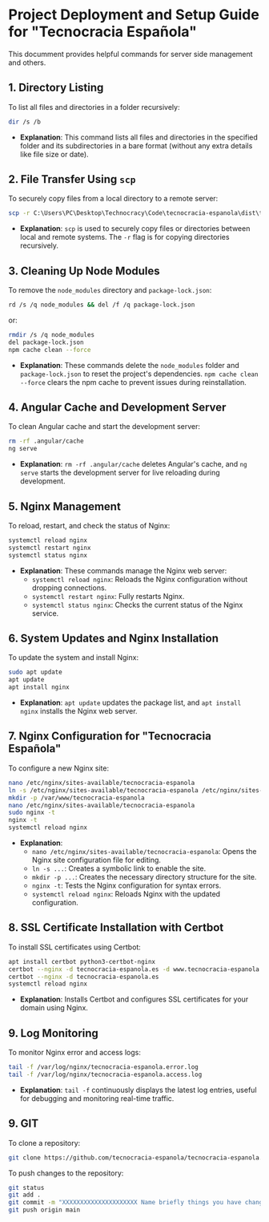 # Project Deployment and Setup Guide for "Tecnocracia Española"
This documment provides helpful commands for server side management and others.

## 1. Directory Listing
To list all files and directories in a folder recursively:
```bash
dir /s /b
```
- **Explanation**: This command lists all files and directories in the specified folder and its subdirectories in a bare format (without any extra details like file size or date).

## 2. File Transfer Using `scp`
To securely copy files from a local directory to a remote server:
```bash
scp -r C:\Users\PC\Desktop\Technocracy\Code\tecnocracia-espanola\dist\tecnocracia-espanola\browser/* root@194.163.170.59:/var/www/tecnocracia-espanola
```
- **Explanation**: `scp` is used to securely copy files or directories between local and remote systems. The `-r` flag is for copying directories recursively.

## 3. Cleaning Up Node Modules
To remove the `node_modules` directory and `package-lock.json`:
```bash
rd /s /q node_modules && del /f /q package-lock.json
```
or:
```bash
rmdir /s /q node_modules
del package-lock.json
npm cache clean --force
```
- **Explanation**: These commands delete the `node_modules` folder and `package-lock.json` to reset the project's dependencies. `npm cache clean --force` clears the npm cache to prevent issues during reinstallation.

## 4. Angular Cache and Development Server
To clean Angular cache and start the development server:
```bash
rm -rf .angular/cache
ng serve
```
- **Explanation**: `rm -rf .angular/cache` deletes Angular's cache, and `ng serve` starts the development server for live reloading during development.

## 5. Nginx Management
To reload, restart, and check the status of Nginx:
```bash
systemctl reload nginx
systemctl restart nginx
systemctl status nginx
```
- **Explanation**: These commands manage the Nginx web server:
  - `systemctl reload nginx`: Reloads the Nginx configuration without dropping connections.
  - `systemctl restart nginx`: Fully restarts Nginx.
  - `systemctl status nginx`: Checks the current status of the Nginx service.

## 6. System Updates and Nginx Installation
To update the system and install Nginx:
```bash
sudo apt update
apt update
apt install nginx
```
- **Explanation**: `apt update` updates the package list, and `apt install nginx` installs the Nginx web server.

## 7. Nginx Configuration for "Tecnocracia Española"
To configure a new Nginx site:
```bash
nano /etc/nginx/sites-available/tecnocracia-espanola
ln -s /etc/nginx/sites-available/tecnocracia-espanola /etc/nginx/sites-enabled/
mkdir -p /var/www/tecnocracia-espanola
nano /etc/nginx/sites-available/tecnocracia-espanola
sudo nginx -t
nginx -t
systemctl reload nginx
```
- **Explanation**:
  - `nano /etc/nginx/sites-available/tecnocracia-espanola`: Opens the Nginx site configuration file for editing.
  - `ln -s ...`: Creates a symbolic link to enable the site.
  - `mkdir -p ...`: Creates the necessary directory structure for the site.
  - `nginx -t`: Tests the Nginx configuration for syntax errors.
  - `systemctl reload nginx`: Reloads Nginx with the updated configuration.

## 8. SSL Certificate Installation with Certbot
To install SSL certificates using Certbot:
```bash
apt install certbot python3-certbot-nginx
certbot --nginx -d tecnocracia-espanola.es -d www.tecnocracia-espanola.es
certbot --nginx -d tecnocracia-espanola.es
systemctl reload nginx
```
- **Explanation**: Installs Certbot and configures SSL certificates for your domain using Nginx.

## 9. Log Monitoring
To monitor Nginx error and access logs:
```bash
tail -f /var/log/nginx/tecnocracia-espanola.error.log
tail -f /var/log/nginx/tecnocracia-espanola.access.log
```
- **Explanation**: `tail -f` continuously displays the latest log entries, useful for debugging and monitoring real-time traffic.

## 9. GIT
To clone a repository:
``` bash
git clone https://github.com/tecnocracia-espanola/tecnocracia-espanola.es.git
```

To push changes to the repository:
```bash
git status
git add .
git commit -m "XXXXXXXXXXXXXXXXXXXXX Name briefly things you have changed XXXXXXXXXXXXXXXXXXXXX"
git push origin main
```